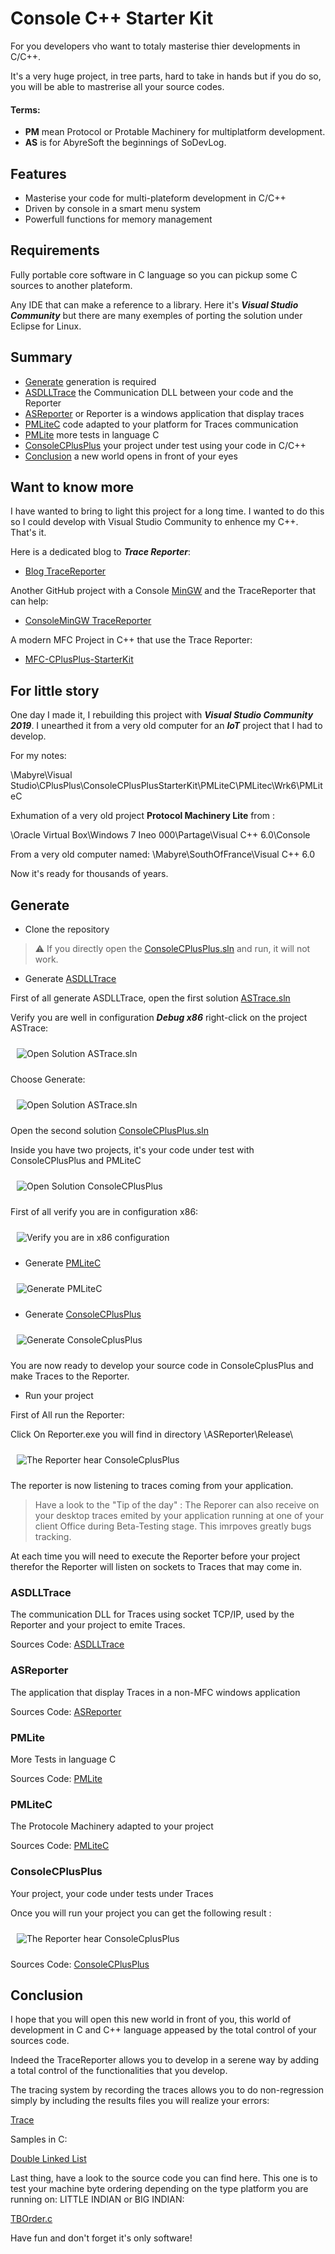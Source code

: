 # Console C++ Starter Kit #

For you developers vho want to totaly masterise thier developments in C/C++.

It's a very huge project, in tree parts, hard to take in hands but if you do so, you will be able to mastrerise all your source codes.

#### Terms:
- **PM** mean Protocol or Protable Machinery for multiplatform development.
- **AS** is for AbyreSoft the beginnings of SoDevLog.

## Features ##

- Masterise your code for multi-plateform development in C/C++
- Driven by console in a smart menu system
- Powerfull functions for memory management
 
## Requirements ##

Fully portable core software in C language so you can pickup some C sources to another plateform.

Any IDE that can make a reference to a library. Here it's ***Visual Studio Community*** but there are many exemples of porting the solution under Eclipse for Linux.

## Summary ##

- [Generate](#Generate) generation is required
- [ASDLLTrace](#ASDLLTrace) the Communication DLL between your code and the Reporter
- [ASReporter](#ASReporter) or Reporter is a windows application that display traces
- [PMLiteC](#PMLiteC) code adapted to your platform for Traces communication
- [PMLite](#PMLite) more tests in language C
- [ConsoleCPlusPlus](#ConsoleCPlusPlus) your project under test using your code in C/C++
- [Conclusion](#Conclusion) a new world opens in front of your eyes

## Want to know more ##

I have wanted to bring to light this project for a long time. I wanted to do this so I could develop with Visual Studio Community to enhence my C++. That's it.

Here is a dedicated blog to ***Trace Reporter***:

- [Blog TraceReporter](https://trace-reporter.sodevlog.com/ "Based on TraceReporter")

Another GitHub project with a Console [MinGW](https://sourceforge.net/projects/mingw/) and the TraceReporter that can help:

- [ConsoleMinGW TraceReporter](https://github.com/mabyre/TraceReporter "ConsoleMinGW with TraceReporter")

A modern MFC Project in C++ that use the Trace Reporter:

- [MFC-CPlusPlus-StarterKit](https://github.com/mabyre/MFC-CPlusPlus-StarterKit)

## For little story ##

One day I made it, I rebuilding this project with ***Visual Studio Community 2019***. I unearthed it from a very old computer for an ***IoT*** project that I had to develop.

For my notes:

\Mabyre\Visual Studio\CPlusPlus\ConsoleCPlusPlusStarterKit\PMLiteC\PMLitec\Wrk6\PMLiteC

Exhumation of a very old project **Protocol Machinery Lite** from :

\Oracle Virtual Box\Windows 7 Ineo 000\Partage\Visual C++ 6.0\Console

From a very old computer named:
\\Mabyre\SouthOfFrance\Visual C++ 6.0

Now it's ready for thousands of years.

## Generate ##

- Clone the repository

> :warning: If you directly open the [ConsoleCPlusPlus.sln](https://github.com/mabyre/Console-CPlusPlus-StarterKit/blob/master/ConsoleCPlusPlus/ConsoleCPlusPlus.sln) and run, it will not work.

- Generate [ASDLLTrace](#ASDLLTrace) 

First of all generate ASDLLTrace, open the first solution [ASTrace.sln](https://github.com/mabyre/Console-CPlusPlus-StarterKit/blob/master/ASDLLTrace/ASDLLTraceSources/ASTrace.sln)

Verify you are well in configuration ***Debug x86*** right-click on the project ASTrace:

<img style="margin: 10px" src="Images/2023-06-07_16h46_16.png" alt="Open Solution ASTrace.sln" />

 Choose Generate:

<img style="margin: 10px" src="Images/2023-06-07_16h52_07.png" alt="Open Solution ASTrace.sln" />

Open the second solution [ConsoleCPlusPlus.sln](https://github.com/mabyre/Console-CPlusPlus-StarterKit/blob/master/ConsoleCPlusPlus/ConsoleCPlusPlus.sln)

Inside you have two projects, it's your code under test with ConsoleCPlusPlus and PMLiteC

<img style="margin: 10px" src="Images/2023-06-07_12h36_41.png" alt="Open Solution ConsoleCPlusPlus" />

First of all verify you are in configuration x86:

<img style="margin: 10px" src="Images/2023-06-07_12h42_00.png" alt="Verify you are in x86 configuration" />

- Generate [PMLiteC](#PMLiteC)

<img style="margin: 10px" src="Images/2023-06-07_12h45_46.png" alt="Generate PMLiteC" />

- Generate [ConsoleCPlusPlus](#ConsoleCPlusPlus)

<img style="margin: 10px" src="Images/2023-06-07_12h47_21.png" alt="Generate ConsoleCplusPlus" />

You are now ready to develop your source code in ConsoleCplusPlus and make Traces to the Reporter.

- Run your project

First of All run the Reporter:

Click On Reporter.exe you will find in directory \ASReporter\Release\

<img style="margin: 10px" src="Images/2023-06-07_11h21_48.png" alt="The Reporter hear ConsoleCplusPlus" />

The reporter is now listening to traces coming from your application.

> Have a look to the "Tip of the day" : The Reporer can also receive on your desktop traces emited by your application running at one of your client Office during Beta-Testing stage. This imrpoves greatly bugs tracking.

At each time you will need to execute the Reporter before your project therefor the Reporter will listen on sockets to Traces that may come in.

### ASDLLTrace ###

The communication DLL for Traces using socket TCP/IP, used by the Reporter and your project to emite Traces.

Sources Code: [ASDLLTrace](https://github.com/mabyre/Console-CPlusPlus-StarterKit/tree/master/ASDLLTrace)

### ASReporter ###

The application that display Traces in a non-MFC windows application

Sources Code: [ASReporter](https://github.com/mabyre/Console-CPlusPlus-StarterKit/tree/master/ASReporter)

### PMLite ###

More Tests in language C

Sources Code: [PMLite](https://github.com/mabyre/Console-CPlusPlus-StarterKit/tree/master/PMLite/PMLiteSources/TPMLiteC)

### PMLiteC ###

The Protocole Machinery adapted to your project

Sources Code: [PMLiteC](https://github.com/mabyre/Console-CPlusPlus-StarterKit/tree/master/PMLiteC)

### ConsoleCPlusPlus ###

Your project, your code under tests under Traces

Once you will run your project you can get the following result :

<img style="margin: 10px" src="Images/2023-06-07_16h59_00.png" alt="The Reporter hear ConsoleCplusPlus" />

Sources Code: [ConsoleCPlusPlus](https://github.com/mabyre/Console-CPlusPlus-StarterKit/tree/master/ConsoleCPlusPlus)

## Conclusion ##

I hope that you will open this new world in front of you, this world of development in C and C++ language appeased by the total control of your sources code.

Indeed the TraceReporter allows you to develop in a serene way by adding a total control of the functionalities that you develop.

The tracing system by recording the traces allows you to do non-regression simply by including the results files you will realize your errors:

[Trace](https://github.com/mabyre/Console-CPlusPlus-StarterKit/tree/master/ConsoleCPlusPlus/Trace)

Samples in C:

[Double Linked List](https://github.com/mabyre/Console-CPlusPlus-StarterKit/blob/master/PMLiteC/PMLitec/Test/TDLList.c)

Last thing, have a look to the source code you can find here. This one is to test your machine byte ordering depending on the type platform you are running on: LITTLE INDIAN or BIG INDIAN:

[TBOrder.c](https://github.com/mabyre/Console-CPlusPlus-StarterKit/blob/master/PMLiteC/PMLitec/Test/TBOrder.c)

Have fun and don't forget it's only software!
